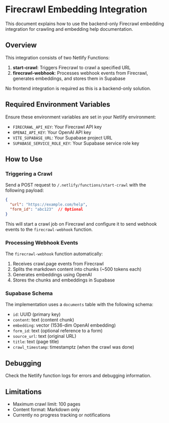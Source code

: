 # Firecrawl Embedding Integration

This document explains how to use the backend-only Firecrawl embedding integration for crawling and embedding help documentation.

## Overview

This integration consists of two Netlify Functions:

1. **start-crawl**: Triggers Firecrawl to crawl a specified URL
2. **firecrawl-webhook**: Processes webhook events from Firecrawl, generates embeddings, and stores them in Supabase

No frontend integration is required as this is a backend-only solution.

## Required Environment Variables

Ensure these environment variables are set in your Netlify environment:

- `FIRECRAWL_API_KEY`: Your Firecrawl API key
- `OPENAI_API_KEY`: Your OpenAI API key
- `VITE_SUPABASE_URL`: Your Supabase project URL
- `SUPABASE_SERVICE_ROLE_KEY`: Your Supabase service role key

## How to Use

### Triggering a Crawl

Send a POST request to `/.netlify/functions/start-crawl` with the following payload:

```json
{
  "url": "https://example.com/help",
  "form_id": "abc123"  // Optional
}
```

This will start a crawl job on Firecrawl and configure it to send webhook events to the `firecrawl-webhook` function.

### Processing Webhook Events

The `firecrawl-webhook` function automatically:

1. Receives crawl.page events from Firecrawl
2. Splits the markdown content into chunks (~500 tokens each)
3. Generates embeddings using OpenAI
4. Stores the chunks and embeddings in Supabase

### Supabase Schema

The implementation uses a `documents` table with the following schema:

- `id`: UUID (primary key)
- `content`: text (content chunk)
- `embedding`: vector (1536-dim OpenAI embedding)
- `form_id`: text (optional reference to a form)
- `source_url`: text (original URL)
- `title`: text (page title)
- `crawl_timestamp`: timestamptz (when the crawl was done)

## Debugging

Check the Netlify function logs for errors and debugging information.

## Limitations

- Maximum crawl limit: 100 pages
- Content format: Markdown only
- Currently no progress tracking or notifications 
